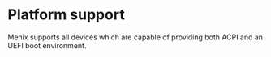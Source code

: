 # Platform support

Menix supports all devices which are capable of providing both
ACPI and an UEFI boot environment.
